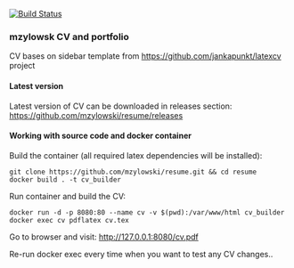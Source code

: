 [![Build Status](https://travis-ci.com/mzylowski/resume.svg?branch=master)](https://travis-ci.com/mzylowski/resume)

### mzylowsk CV and portfolio

CV bases on sidebar template from https://github.com/jankapunkt/latexcv project

#### Latest version
Latest version of CV can be downloaded in releases section: https://github.com/mzylowski/resume/releases


#### Working with source code and docker container
Build the container (all required latex dependencies will be installed):
```
git clone https://github.com/mzylowski/resume.git && cd resume
docker build . -t cv_builder
```

Run container and build the CV:
```
docker run -d -p 8080:80 --name cv -v $(pwd):/var/www/html cv_builder
docker exec cv pdflatex cv.tex
```

Go to browser and visit: http://127.0.0.1:8080/cv.pdf

Re-run docker exec every time when you want to test any CV changes..
